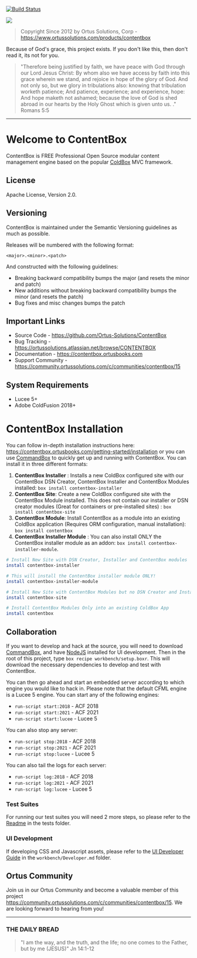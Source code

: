 ﻿[![Build Status](https://travis-ci.com/Ortus-Solutions/ContentBox.svg?branch=development)](https://travis-ci.com/Ortus-Solutions/ContentBox)

<img src="https://www.contentboxcms.org/__media/ContentBox_300.png" class="img-thumbnail"/>

>Copyright Since 2012 by Ortus Solutions, Corp - https://www.ortussolutions.com/products/contentbox

Because of God's grace, this project exists. If you don't like this, then don't read it, its not for you.

>"Therefore being justified by faith, we have peace with God through our Lord Jesus Christ:
By whom also we have access by faith into this grace wherein we stand, and rejoice in hope of the glory of God.
And not only so, but we glory in tribulations also: knowing that tribulation worketh patience;
And patience, experience; and experience, hope:
And hope maketh not ashamed; because the love of God is shed abroad in our hearts by the
Holy Ghost which is given unto us. ." Romans 5:5

----

# Welcome to ContentBox

ContentBox is FREE Professional Open Source modular content management engine based on the popular [ColdBox](https://www.coldbox.org) MVC framework.

## License

Apache License, Version 2.0.

## Versioning

ContentBox is maintained under the Semantic Versioning guidelines as much as possible.

Releases will be numbered with the following format:

```
<major>.<minor>.<patch>
```

And constructed with the following guidelines:

* Breaking backward compatibility bumps the major (and resets the minor and patch)
* New additions without breaking backward compatibility bumps the minor (and resets the patch)
* Bug fixes and misc changes bumps the patch

## Important Links

* Source Code - https://github.com/Ortus-Solutions/ContentBox
* Bug Tracking - https://ortussolutions.atlassian.net/browse/CONTENTBOX
* Documentation - https://contentbox.ortusbooks.com
* Support Community - https://community.ortussolutions.com/c/communities/contentbox/15

## System Requirements

* Lucee 5+
* Adobe ColdFusion 2018+

# ContentBox Installation

You can follow in-depth installation instructions here: https://contentbox.ortusbooks.com/getting-started/installation or you can use [CommandBox](https://www.ortussolutions.com/products/commandbox) to quickly get up and running with ContentBox.  You can install it in three different formats:

1. **ContentBox Installer** : Installs a new ColdBox configured site with our ContentBox DSN Creator, ContentBox Installer and ContentBox Modules installed: `box install contentbox-installer`
2. **ContentBox Site**: Create a new ColdBox configured site with the ContentBox Module installed.  This does not contain our installer or DSN creator modules (Great for containers or pre-installed sites) : `box install contentbox-site`
3. **ContentBox Module**: Install ContentBox as a module into an existing ColdBox application (Requires ORM configuration, manual installation): `box install contentbox`
4. **ContentBox Installer Module** : You can also install ONLY the ContentBox installer module as an addon: `box install contentbox-installer-module`.

```bash
# Install New Site with DSN Creator, Installer and ContentBox modules
install contentbox-installer

# This will install the ContentBox installer module ONLY!
install contentbox-installer-module

# Install New Site with ContentBox Modules but no DSN Creator and Installer, great for Containers
install contentbox-site

# Install ContentBox Modules Only into an existing ColdBox App
install contentbox
```

## Collaboration

If you want to develop and hack at the source, you will need to download [CommandBox](https://www.ortussolutions.com/products/commandbox), and have [NodeJS](https://nodejs.org/en/) installed for UI development.  Then in the root of this project, type `box recipe workbench/setup.boxr`.  This will download the necessary dependencies to develop and test with ContentBox.

You can then go ahead and start an embedded server according to which engine you would like to hack in. Please note that the default CFML engine is a Lucee 5 engine.  You can start any of the following engines:

* `run-script start:2018` - ACF 2018
* `run-script start:2021` - ACF 2021
* `run-script start:lucee` - Lucee 5

You can also stop any server:

* `run-script stop:2018` - ACF 2018
* `run-script stop:2021` - ACF 2021
* `run-script stop:lucee` - Lucee 5

You can also tail the logs for each server:

* `run-script log:2018` - ACF 2018
* `run-script log:2021` - ACF 2021
* `run-script log:lucee` - Lucee 5


### Test Suites

For running our test suites you will need 2 more steps, so please refer to the [Readme](tests/readme.md) in the tests folder.

### UI Development

If developing CSS and Javascript assets, please refer to the [UI Developer Guide](workbench/Developer.md) in the `workbench/Developer.md` folder.

## Ortus Community

Join us in our Ortus Community and become a valuable member of this project https://community.ortussolutions.com/c/communities/contentbox/15. We are looking forward to hearing from you!

----

### THE DAILY BREAD

 > "I am the way, and the truth, and the life; no one comes to the Father, but by me (JESUS)" Jn 14:1-12
